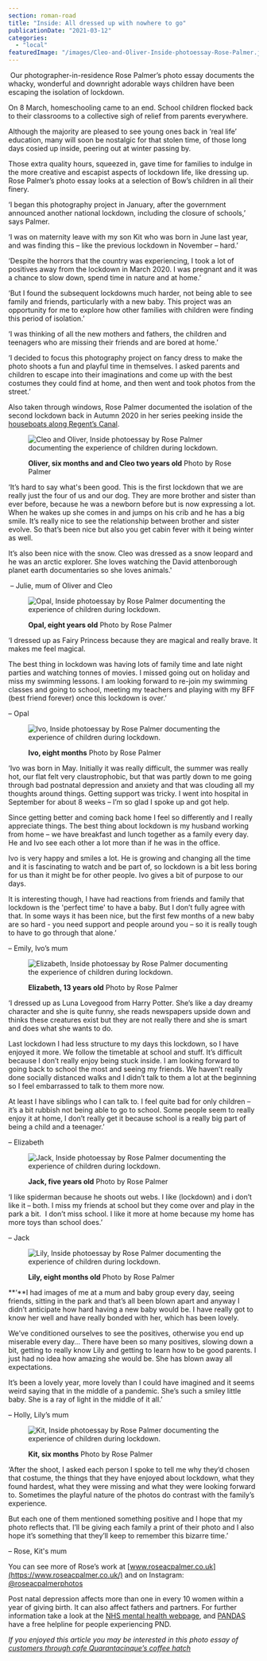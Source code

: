 ```yaml
---
section: roman-road
title: "Inside: All dressed up with nowhere to go"
publicationDate: "2021-03-12"
categories: 
  - "local"
featuredImage: "/images/Cleo-and-Oliver-Inside-photoessay-Rose-Palmer.jpg"
---
```


 Our photographer-in-residence Rose Palmer’s photo essay documents the whacky, wonderful and downright adorable ways children have been escaping the isolation of lockdown.

On 8 March, homeschooling came to an end. School children flocked back to their classrooms to a collective sigh of relief from parents everywhere. 

Although the majority are pleased to see young ones back in ‘real life’ education, many will soon be nostalgic for that stolen time, of those long days cosied up inside, peering out at winter passing by.

Those extra quality hours, squeezed in, gave time for families to indulge in the more creative and escapist aspects of lockdown life, like dressing up. Rose Palmer’s photo essay looks at a selection of Bow’s children in all their finery. 

‘I began this photography project in January, after the government announced another national lockdown, including the closure of schools,’ says Palmer. 

‘I was on maternity leave with my son Kit who was born in June last year, and was finding this – like the previous lockdown in November – hard.’

‘Despite the horrors that the country was experiencing, I took a lot of positives away from the lockdown in March 2020. I was pregnant and it was a chance to slow down, spend time in nature and at home.’

‘But I found the subsequent lockdowns much harder, not being able to see family and friends, particularly with a new baby. This project was an opportunity for me to explore how other families with children were finding this period of isolation.’

‘I was thinking of all the new mothers and fathers, the children and teenagers who are missing their friends and are bored at home.’

‘I decided to focus this photography project on fancy dress to make the photo shoots a fun and playful time in themselves. I asked parents and children to escape into their imaginations and come up with the best costumes they could find at home, and then went and took photos from the street.’

Also taken through windows, Rose Palmer documented the isolation of the second lockdown back in Autumn 2020 in her series peeking inside the [houseboats along Regent’s Canal](https://romanroadlondon.com/regents-canal-boat-window-photos-rose-palmer/).

<figure>

![Cleo and Oliver, Inside photoessay by Rose Palmer documenting the experience of children during lockdown.](/images/Cleo-and-Oliver-Inside-photoessay-Rose-Palmer-1024x683.jpg)

<figcaption>

**Oliver, six months and and Cleo two years old** Photo by Rose Palmer

</figcaption>

</figure>

‘It’s hard to say what's been good. This is the first lockdown that we are really just the four of us and our dog. They are more brother and sister than ever before, because he was a newborn before but is now expressing a lot. When he wakes up she comes in and jumps on his crib and he has a big smile. It’s really nice to see the relationship between brother and sister evolve. So that’s been nice but also you get cabin fever with it being winter as well. 

It’s also been nice with the snow. Cleo was dressed as a snow leopard and he was an arctic explorer. She loves watching the David attenborough planet earth documentaries so she loves animals.'

 – Julie, mum of Oliver and Cleo

<figure>

![Opal, Inside photoessay by Rose Palmer documenting the experience of children during lockdown.](/images/Opal-Inside-photoessay-Rose-Palmer-1024x683.jpg)

<figcaption>

**Opal, eight years old** Photo by Rose Palmer

</figcaption>

</figure>

‘I dressed up as Fairy Princess because they are magical and really brave. It makes me feel magical.

The best thing in lockdown was having lots of family time and late night parties and watching tonnes of movies. I missed going out on holiday and miss my swimming lessons. I am looking forward to re-join my swimming classes and going to school, meeting my teachers and playing with my BFF (best friend forever) once this lockdown is over.’

– Opal

<figure>

![Ivo, Inside photoessay by Rose Palmer documenting the experience of children during lockdown.](/images/Ivo-Inside-photoessay-Rose-Palmer.jpg)

<figcaption>

**Ivo, eight months** Photo by Rose Palmer

</figcaption>

</figure>

‘Ivo was born in May. Initially it was really difficult, the summer was really hot, our flat felt very claustrophobic, but that was partly down to me going through bad postnatal depression and anxiety and that was clouding all my thoughts around things. Getting support was tricky. I went into hospital in September for about 8 weeks – I’m so glad I spoke up and got help.

Since getting better and coming back home I feel so differently and I really appreciate things. The best thing about lockdown is my husband working from home – we have breakfast and lunch together as a family every day. He and Ivo see each other a lot more than if he was in the office. 

Ivo is very happy and smiles a lot. He is growing and changing all the time and it is fascinating to watch and be part of, so lockdown is a bit less boring for us than it might be for other people. Ivo gives a bit of purpose to our days.

It is interesting though, I have had reactions from friends and family that lockdown is the 'perfect time' to have a baby. But I don’t fully agree with that. In some ways it has been nice, but the first few months of a new baby are so hard - you need support and people around you – so it is really tough to have to go through that alone.’

– Emily, Ivo’s mum

<figure>

![Elizabeth, Inside photoessay by Rose Palmer documenting the experience of children during lockdown.](/images/Elizabeth-Inside-photoessay-Rose-Palmer.jpg)

<figcaption>

**Elizabeth, 13 years old** Photo by Rose Palmer

</figcaption>

</figure>

‘I dressed up as Luna Lovegood from Harry Potter. She’s like a day dreamy character and she is quite funny, she reads newspapers upside down and thinks these creatures exist but they are not really there and she is smart and does what she wants to do. 

Last lockdown I had less structure to my days this lockdown, so I have enjoyed it more. We follow the timetable at school and stuff. It’s difficult because I don’t really enjoy being stuck inside. I am looking forward to going back to school the most and seeing my friends. We haven’t really done socially distanced walks and I didn’t talk to them a lot at the beginning so I feel embarrassed to talk to them more now. 

At least I have siblings who I can talk to. I feel quite bad for only children – it’s a bit rubbish not being able to go to school. Some people seem to really enjoy it at home, I don’t really get it because school is a really big part of being a child and a teenager.’

– Elizabeth

<figure>

![Jack, Inside photoessay by Rose Palmer documenting the experience of children during lockdown.](/images/Jack-Inside-photoessay-Rose-Palmer.jpg)

<figcaption>

**Jack, five years old** Photo by Rose Palmer

</figcaption>

</figure>

‘I like spiderman because he shoots out webs. I like (lockdown) and i don’t like it – both. I miss my friends at school but they come over and play in the park a bit.  I don’t miss school. I like it more at home because my home has more toys than school does.’

– Jack

<figure>

![Lily, Inside photoessay by Rose Palmer documenting the experience of children during lockdown.](/images/Lily-Inside-photoessay-Rose-Palmer.jpg)

<figcaption>

**Lily, eight months old** Photo by Rose Palmer

</figcaption>

</figure>

**‘**I had images of me at a mum and baby group every day, seeing friends, sitting in the park and that’s all been blown apart and anyway I didn’t anticipate how hard having a new baby would be. I have really got to know her well and have really bonded with her, which has been lovely. 

We’ve conditioned ourselves to see the positives, otherwise you end up miserable every day… There have been so many positives, slowing down a bit, getting to really know Lily and getting to learn how to be good parents. I just had no idea how amazing she would be. She has blown away all expectations. 

It’s been a lovely year, more lovely than I could have imagined and it seems weird saying that in the middle of a pandemic. She’s such a smiley little baby. She is a ray of light in the middle of it all.’

– Holly, Lily’s mum

<figure>

![Kit, Inside photoessay by Rose Palmer documenting the experience of children during lockdown.](/images/Kit-Inside-photoessay-Rose-Palmer-1024x683.jpg)

<figcaption>

**Kit, six months** Photo by Rose Palmer

</figcaption>

</figure>

‘After the shoot, I asked each person I spoke to tell me why they’d chosen that costume, the things that they have enjoyed about lockdown, what they found hardest, what they were missing and what they were looking forward to. Sometimes the playful nature of the photos do contrast with the family’s experience. 

But each one of them mentioned something positive and I hope that my photo reflects that. I’ll be giving each family a print of their photo and I also hope it’s something that they’ll keep to remember this bizarre time.’ 

– Rose, Kit's mum

You can see more of Rose’s work at [www.roseacpalmer.co.uk](https://www.roseacpalmer.co.uk/) and on Instagram: [@roseacpalmerphotos](https://www.instagram.com/roseacpalmerphotos/?hl=en)

Post natal depression affects more than one in every 10 women within a year of giving birth. It can also affect fathers and partners. For further information take a look at the [NHS mental health webpage](https://www.nhs.uk/mental-health/conditions/post-natal-depression/overview/), and [PANDAS](https://pandasfoundation.org.uk) have a free helpline for people experiencing PND.

_If you enjoyed this article you may be interested in this photo essay of [customers through cafe Quarantacinque’s coffee hatch](https://romanroadlondon.com/lockdown-photo-essay-quarantacinque-francesco-ragazzi/)_
